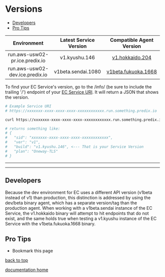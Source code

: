 # Versions

* [Developers](#developers)
* [Pro Tips](#pro-tips)

|           Environment           | Latest Service Version | Compatible Agent Version |
|:-------------------------------:|:----------------------:|:------------------------:|
|  run.aws-usw02-pr.ice.predix.io |      v1.kyushu.146     |      [v1.hokkaido.204](https://github.com/Enterprise-connect/ec-x-sdk/tree/v1/dist)     |
| run.aws-usw02-dev.ice.predix.io |   v1beta.sendai.1080   |    [v1beta.fukuoka.1668](https://github.com/Enterprise-connect/ec-x-sdk/tree/v1beta/dist)   |

To find your EC Service's version, go to the /info/ (be sure to include the trailing '/') endpoint of your [EC Service URI](./service-credentials.md#understanding-credentials). It will return a JSON that shows the version.

```bash
# Example Service URI
# https://xxxxxxx-xxxx-xxxx-xxxx-xxxxxxxxxxxx.run.something.predix.io

curl https://xxxxxxx-xxxx-xxxx-xxxx-xxxxxxxxxxxx.run.something.predix.io/v1/info/

# returns something like:
# {
# 	"sid": "xxxxxxx-xxxx-xxxx-xxxx-xxxxxxxxxxxx",
# 	"ver": "v1",
# 	"build": "v1.kyushu.146", <--- That is your Service Version
# 	"plan": "Oneway-TLS"
# }
```

---
---

## Developers
Because the dev environment for EC uses a different API version (v1beta instead of v1) than production, this distinction is addressed by using the dev/beta binary agent, which has a separate version/tag than the production agent. When working with a v1beta.sendai instance of the EC Service, the v1.hokkaido binary will attempt to hit endpoints that do not exist, and the same holds true when testing a v1.kyushu instance of the EC Service with the v1beta.fukuoka.1668 binary.

## Pro Tips
- Bookmark this page

[back to top](#versions)

[documentation home](https://enterprise-connect.github.io/documentation/) 